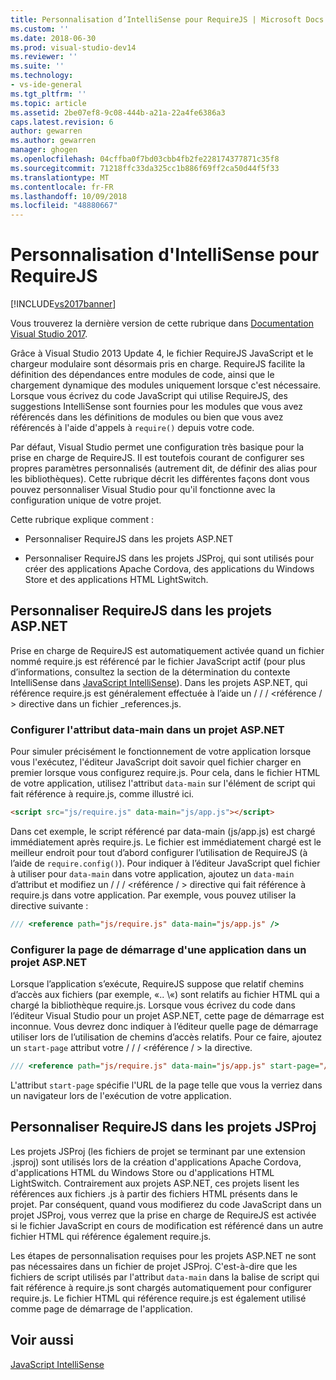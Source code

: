 ```yaml
---
title: Personnalisation d’IntelliSense pour RequireJS | Microsoft Docs
ms.custom: ''
ms.date: 2018-06-30
ms.prod: visual-studio-dev14
ms.reviewer: ''
ms.suite: ''
ms.technology:
- vs-ide-general
ms.tgt_pltfrm: ''
ms.topic: article
ms.assetid: 2be07ef8-9c08-444b-a21a-22a4fe6386a3
caps.latest.revision: 6
author: gewarren
ms.author: gewarren
manager: ghogen
ms.openlocfilehash: 04cffba0f7bd03cbb4fb2fe228174377871c35f8
ms.sourcegitcommit: 71218ffc33da325cc1b886f69ff2ca50d44f5f33
ms.translationtype: MT
ms.contentlocale: fr-FR
ms.lasthandoff: 10/09/2018
ms.locfileid: "48880667"
---
```

# <a name="customizing-intellisense-for-requirejs"></a>Personnalisation d'IntelliSense pour RequireJS
[!INCLUDE[vs2017banner](../includes/vs2017banner.md)]

Vous trouverez la dernière version de cette rubrique dans [Documentation Visual Studio 2017](/visualstudio/).  
  
Grâce à Visual Studio 2013 Update 4, le fichier RequireJS JavaScript et le chargeur modulaire sont désormais pris en charge. RequireJS facilite la définition des dépendances entre modules de code, ainsi que le chargement dynamique des modules uniquement lorsque c'est nécessaire. Lorsque vous écrivez du code JavaScript qui utilise RequireJS, des suggestions IntelliSense sont fournies pour les modules que vous avez référencés dans les définitions de modules ou bien que vous avez référencés à l'aide d'appels à `require()` depuis votre code.  
  
 Par défaut, Visual Studio permet une configuration très basique pour la prise en charge de RequireJS. Il est toutefois courant de configurer ses propres paramètres personnalisés (autrement dit, de définir des alias pour les bibliothèques). Cette rubrique décrit les différentes façons dont vous pouvez personnaliser Visual Studio pour qu'il fonctionne avec la configuration unique de votre projet.  
  
 Cette rubrique explique comment :  
  
-   Personnaliser RequireJS dans les projets ASP.NET  
  
-   Personnaliser RequireJS dans les projets JSProj, qui sont utilisés pour créer des applications Apache Cordova, des applications du Windows Store et des applications HTML LightSwitch.  
  
## <a name="customize-requirejs-in-aspnet-projects"></a>Personnaliser RequireJS dans les projets ASP.NET  
 Prise en charge de RequireJS est automatiquement activée quand un fichier nommé require.js est référencé par le fichier JavaScript actif (pour plus d’informations, consultez la section de la détermination du contexte IntelliSense dans [JavaScript IntelliSense](../ide/javascript-intellisense.md)). Dans les projets ASP.NET, qui référence require.js est généralement effectuée à l’aide un / / / \<référence / > directive dans un fichier _references.js.  
  
### <a name="configure-the-data-main-attribute-in-an-aspnet-project"></a>Configurer l'attribut data-main dans un projet ASP.NET  
 Pour simuler précisément le fonctionnement de votre application lorsque vous l'exécutez, l'éditeur JavaScript doit savoir quel fichier charger en premier lorsque vous configurez require.js. Pour cela, dans le fichier HTML de votre application, utilisez l'attribut `data-main` sur l'élément de script qui fait référence à require.js, comme illustré ici.  
  
```html  
<script src="js/require.js" data-main="js/app.js"></script>  
```  
  
 Dans cet exemple, le script référencé par data-main (js/app.js) est chargé immédiatement après require.js. Le fichier est immédiatement chargé est le meilleur endroit pour tout d’abord configurer l’utilisation de RequireJS (à l’aide de `require.config()`). Pour indiquer à l’éditeur JavaScript quel fichier à utiliser pour `data-main` dans votre application, ajoutez un `data-main` d’attribut et modifiez un / / / \<référence / > directive qui fait référence à require.js dans votre application. Par exemple, vous pouvez utiliser la directive suivante :  
  
```javascript  
/// <reference path="js/require.js" data-main="js/app.js" />  
```  
  
### <a name="configure-the-application-start-page-in-an-aspnet-project"></a>Configurer la page de démarrage d'une application dans un projet ASP.NET  
 Lorsque l’application s’exécute, RequireJS suppose que relatif chemins d’accès aux fichiers (par exemple, «.. \\«) sont relatifs au fichier HTML qui a chargé la bibliothèque require.js. Lorsque vous écrivez du code dans l’éditeur Visual Studio pour un projet ASP.NET, cette page de démarrage est inconnue. Vous devrez donc indiquer à l’éditeur quelle page de démarrage utiliser lors de l’utilisation de chemins d’accès relatifs. Pour ce faire, ajoutez un `start-page` attribut votre / / / \<référence / > la directive.  
  
```javascript  
/// <reference path="js/require.js" data-main="js/app.js" start-page="/app/index.html" />  
```  
  
 L'attribut `start-page` spécifie l'URL de la page telle que vous la verriez dans un navigateur lors de l'exécution de votre application.  
  
## <a name="customize-requirejs-in-jsproj-projects"></a>Personnaliser RequireJS dans les projets JSProj  
 Les projets JSProj (les fichiers de projet se terminant par une extension .jsproj) sont utilisés lors de la création d'applications Apache Cordova, d'applications HTML du Windows Store ou d'applications HTML LightSwitch. Contrairement aux projets ASP.NET, ces projets lisent les références aux fichiers .js à partir des fichiers HTML présents dans le projet. Par conséquent, quand vous modifierez du code JavaScript dans un projet JSProj, vous verrez que la prise en charge de RequireJS est activée si le fichier JavaScript en cours de modification est référencé dans un autre fichier HTML qui référence également require.js.  
  
 Les étapes de personnalisation requises pour les projets ASP.NET ne sont pas nécessaires dans un fichier de projet JSProj. C'est-à-dire que les fichiers de script utilisés par l'attribut `data-main` dans la balise de script qui fait référence à require.js sont chargés automatiquement pour configurer require.js. Le fichier HTML qui référence require.js est également utilisé comme page de démarrage de l'application.  
  
## <a name="see-also"></a>Voir aussi  
 [JavaScript IntelliSense](../ide/javascript-intellisense.md)



